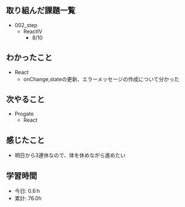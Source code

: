 ## 取り組んだ課題一覧
- 002_step
  - ReactⅣ
    - 8/10

   
## わかったこと
- React
  - onChange,stateの更新、エラーメッセージの作成について分かった
 
## 次やること
- Progate
  - React
    
## 感じたこと
- 明日から3連休なので、体を休めながら進めたい
  
## 学習時間
- 今日: 0.6ｈ
- 累計: 76.0h
